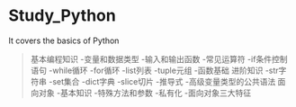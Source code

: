 # Study_Python
It covers the basics of Python
>基本编程知识
-变量和数据类型
-输入和输出函数
-常见运算符
-if条件控制语句
-while循环
-for循环
-list列表
-tuple元组
-函数基础
>进阶知识
-str字符串
-set集合
-dict字典
-slice切片
-推导式
-高级变量类型的公共语法
>面向对象
-基本知识
-特殊方法和参数
-私有化
-面向对象三大特征
